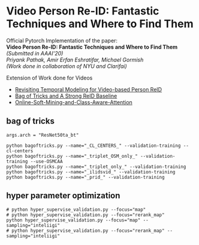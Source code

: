 # Video Person Re-ID: Fantastic Techniques and Where to Find Them
Official Pytorch Implementation of the paper:  
**Video Person Re-ID: Fantastic Techniques and Where to Find Them** *(Submitted in AAAI'20)*  
*Priyank Pathak,  Amir Erfan Eshratifar,  Michael Gormish*   
*(Work done in collaboration of NYU and Clarifai)*



Extension of Work done for Videos 
* [Revisiting Temporal Modeling for Video-based Person ReID](https://github.com/jiyanggao/Video-Person-ReID)
* [Bag of Tricks and A Strong ReID Baseline](https://github.com/michuanhaohao/reid-strong-baseline)
* [Online-Soft-Mining-and-Class-Aware-Attention](https://github.com/ppriyank/-Online-Soft-Mining-and-Class-Aware-Attention-Pytorch)




## bag of tricks   
`args.arch = "ResNet50ta_bt"`

`python bagoftricks.py --name="_CL_CENTERS_" --validation-training --cl-centers`  
`python bagoftricks.py --name="_triplet_OSM_only_" --validation-training --use-OSMCAA`  
`python bagoftricks.py --name="_triplet_only_" --validation-training`   
`python bagoftricks.py --name="_ilidsvid_" --validation-training`   
`python bagoftricks.py --name="_prid_" --validation-training`   

## hyper parameter optimization   

`# python hyper_supervise_validation.py --focus="map"`       
`# python hyper_supervise_validation.py --focus="rerank_map" `      
`python hyper_supervise_validation.py --focus="map" --sampling="inteliigi"`      
`# python hyper_supervise_validation.py --focus="rerank_map" --sampling="inteliigi"`    
